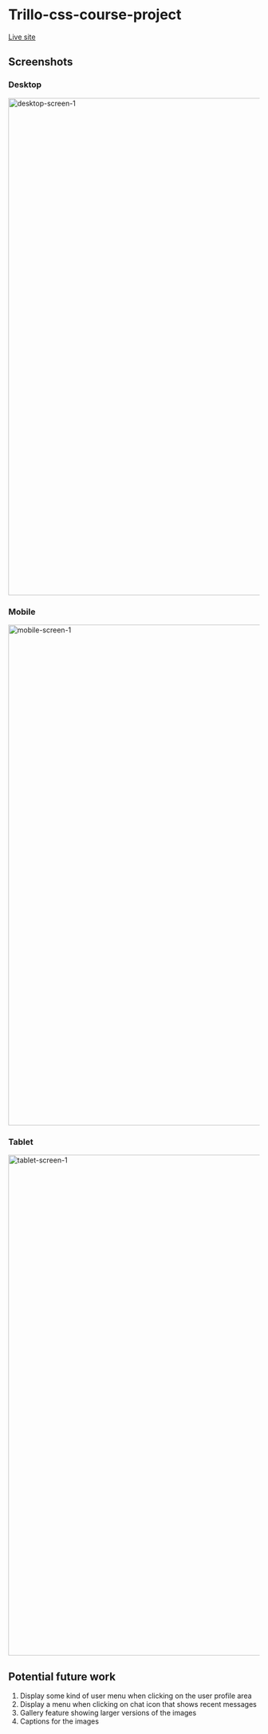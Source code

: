 # Trillo-css-course-project

[Live site](https://danieldepaolo.github.io/Trillo-css-course-project/)

## Screenshots

### Desktop
<img width="1159" height="995" alt="desktop-screen-1" src="https://github.com/user-attachments/assets/170f8cc2-571a-4d8e-81b5-39b79512fb2a" />

### Mobile
<img width="873" height="1002" alt="mobile-screen-1" src="https://github.com/user-attachments/assets/2567f603-8359-4344-acdf-29c12662929b" />

### Tablet
<img width="875" height="1002" alt="tablet-screen-1" src="https://github.com/user-attachments/assets/ff4a8808-1ca7-4b80-a207-1fbd8e34ae91" />

## Potential future work

1. Display some kind of user menu when clicking on the user profile area
2. Display a menu when clicking on chat icon that shows recent messages
3. Gallery feature showing larger versions of the images
4. Captions for the images
